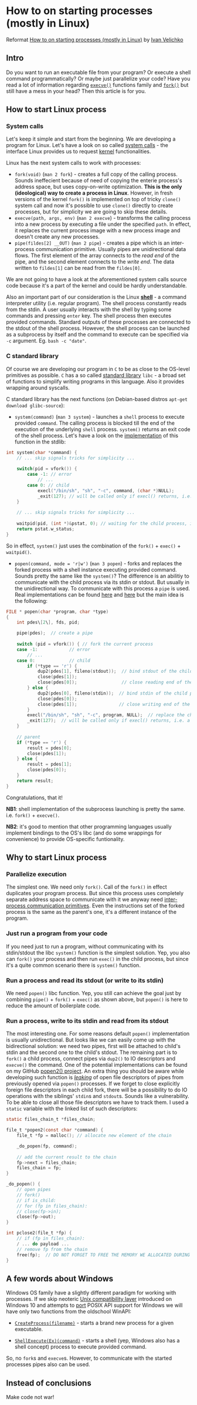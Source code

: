 # How to on starting processes (mostly in Linux)

Reformat [How to on starting processes (mostly in Linux)](https://iximiuz.com/en/posts/how-to-on-processes/) by [Ivan Velichko](https://twitter.com/iximiuz)


## Intro

Do you want to run an executable file from your program? Or execute a shell command programmatically? Or maybe just parallelize your code? Have you read a lot of information regarding [`execve()`](https://en.wikipedia.org/wiki/Exec_(system_call)) functions family and [`fork()`](https://en.wikipedia.org/wiki/Fork_(system_call)) but still have a mess in your head? Then this article is for you.

## How to start Linux process

### System calls

Let's keep it simple and start from the beginning. We are developing a program for Linux. Let's have a look on so called [system calls](https://en.wikipedia.org/wiki/System_call) - the interface Linux provides us to request [kernel](https://en.wikipedia.org/wiki/Linux_kernel) functionalities.

Linux has the next system calls to work with processes:

*   `fork(void)` (`man 2 fork`) - creates a full copy of the calling process. Sounds ineffecient because of need of copying the enterie process's address space, but uses copy-on-write optimization. **This is the only (ideological) way to create a process in Linux**. However, in fresh versions of the kernel `fork()` is implemented on top of tricky `clone()` system call and now it's possible to use `clone()` directly to create processes, but for simplicity we are going to skip these details.
*   `execve(path, args, env)` (`man 2 execve`) - transforms the calling process into a new process by executing a file under the specified `path`. In effect, it replaces the current process image with a new process image and doesn't create any new processes.
*   `pipe(fildes[2] __OUT)` (`man 2 pipe`) - creates a pipe which is an inter-process communication primitive. Usually pipes are unidirectional data flows. The first element of the array connects to the _read end_ of the pipe, and the second element connects to the _write end_. The data written to `fildes[1]` can be read from the `fildes[0]`.

We are not going to have a look at the aforementioned system calls source code because it's a part of the kernel and could be hardly understandable.

Also an important part of our consideration is the Linux [**shell**](https://en.wikipedia.org/wiki/Unix_shell) - a command interpreter utility (i.e. regular program). The shell process constantly reads from the stdin. A user usually interacts with the shell by typing some commands and pressing `enter` key. The shell process then executes provided commands. Standard outputs of these processes are connected to the stdout of the shell process. However, the shell process can be launched as a subprocess by itself and the command to execute can be specified via `-c` argument. Eg. `bash -c "date"`.

### C standard library

Of course we are developing our program in `C` to be as close to the OS-level primitives as possible. `C` has a so called [standard library](https://en.wikipedia.org/wiki/C_standard_library) `libc` - a broad set of functions to simplify writing programs in this language. Also it provides wrapping around syscalls.

C standard library has the next functions (on Debian-based distros `apt-get download glibc-source`):

* `system(command)` (`man 3 system`) - launches a `shell` process to execute provided `command`. The calling process is blocked till the end of the execution of the underlying `shell` process. `system()` returns an exit code of the shell process. Let's have a look on the [implementation](http://www.retro11.de/ouxr/211bsd/usr/src/lib/libc/gen/system.c.html) of this function in the stdlib: 

```c
int system(char *command) { 
    // ... skip signals tricks for simplicity ...
    
    switch(pid = vfork()) { 
        case -1: // error 
            // ... 
        case 0: // child 
            execl("/bin/sh", "sh", "-c", command, (char *)NULL); 
            _exit(127); // will be called only if execl() returns, i.e. a syscall faield.
    }
    
    // ... skip signals tricks for simplicity ...
    
    waitpid(pid, (int *)&pstat, 0); // waiting for the child process, i.e. shell.
    return pstat.w_status;
}
```

So in effect, `system()` just uses the combination of the `fork()` + `exec()` + `waitpid()`.
    
* `popen(command, mode = 'r|w')` (`man 3 popen`) - forks and replaces the forked process with a shell instance executing provided command. Sounds pretty the same like the `system()`? The difference is an abilitiy to communicate with the child process via its stdin or stdout. But usually in the unidirectional way. To communicate with this process a `pipe` is used. Real implementations can be found [here](http://www.retro11.de/ouxr/211bsd/usr/src/lib/libc/gen/popen.c.html) and [here](https://github.com/bminor/glibc/blob/09533208febe923479261a27b7691abef297d604/libio/iopopen.c) but the main idea is the following:
    
```c
FILE * popen(char *program, char *type)
{ 
    int pdes\[2\], fds, pid;

    pipe(pdes);  // create a pipe
    
    switch (pid = vfork()) { // fork the current process
    case -1:            // error
        // ...
    case 0:             // child
        if (*type == 'r') {
            dup2(pdes[1], fileno(stdout));  // bind stdout of the child process to the writing end of the pipe
            close(pdes[1]);
            close(pdes[0]);                 // close reading end of the pipe on the child side
        } else {
            dup2(pdes[0], fileno(stdin));  // bind stdin of the child process to the reading end of the pipe
            close(pdes[0]);
            close(pdes[1]);                // close writing end of the pipe on the child side
        }
        execl("/bin/sh", "sh", "-c", program, NULL);  // replace the child process with the shell running our command
        _exit(127);  // will be called only if execl() returns, i.e. a syscall faield.
    }
    
    // parent
    if (*type == 'r') {
        result = pdes[0];
        close(pdes[1]);
    } else {
        result = pdes[1];
        close(pdes[0]);
    }
    return result;
}
```
    
Congratulations, that it!
    
**NB1**: shell implementation of the subprocess launching is pretty the same. i.e. `fork()` + `execve()`.
    
**NB2**: it's good to mention that other programming languages usually implement bindings to the OS's libc (and do some wrappings for convenience) to provide OS-specific funtionality.
    
## Why to start Linux process
    
### Parallelize execution
    
The simplest one. We need only `fork()`. Call of the `fork()` in effect duplicates your program process. But since this process uses completely separate address space to communicate with it we anyway need [inter-process communication primitives](https://en.wikipedia.org/wiki/Inter-process_communication). Even the instructions set of the forked process is the same as the parent's one, it's a different instance of the program.
    
### Just run a program from your code

If you need just to run a program, without communicating with its stdin/stdout the libc `system()` function is the simplest solution. Yep, you also can `fork()` your process and then run `exec()` in the child process, but since it's a quite common scenario there is `system()` function.
    
### Run a process and read its stdout (or write to its stdin)

We need `popen()` libc function. Yep, you still can achieve the goal just by combining `pipe()` + `fork()` + `exec()` as shown above, but `popen()` is here to reduce the amount of boilerplate code.

### Run a process, write to its stdin and read from its stdout
    
The most interesting one. For some reasons default `popen()` implementation is usually unidirectional. But looks like we can easily come up with the bidirectional solution: we need two pipes, first will be attached to child's stdin and the second one to the child's stdout. The remaining part is to `fork()` a child process, connect pipes via `dup2()` to IO descriptors and `execve()` the command. One of the potential implementations can be found on my GitHub [popen2() project](https://github.com/iximiuz/popen2). An extra thing you should be aware while developing such function is [*leaking*](https://gist.github.com/iximiuz/65c7d2d128c374ef83d885dfef74bed7) of open file descriptors of pipes from previously opened via `popen()` processes. If we forget to close explicitly foreign file descriptors in each child fork, there will be a possibility to do IO operations with the siblings' `stdin`s and `stdout`s. Sounds like a vulnerability. To be able to close all those file descriptors we have to track them. I used a `static` variable with the linked list of such descriptors:
    

```c
static files_chain_t *files_chain;

file_t *popen2(const char *command) { 
    file_t *fp = malloc(); // allocate new element of the chain

    _do_popen(fp, command);
    
    // add the current result to the chain
    fp->next = files_chain;
    files_chain = fp;
}

_do_popen() { 
    // open pipes 
    // fork() 
    // if is_child: 
    // for (fp in files_chain): 
    // close(fp->in); 
    close(fp->out); 
}

int pclose2(file_t *fp) { 
    // if (fp in files_chain): 
    / ... do payload ... 
    // remove fp from the chain
    free(fp);  // DO NOT FORGET TO FREE THE MEMORY WE ALLOCATED DURING popen2() CALL
}
```
    
## A few words about Windows

Windows OS family have a slightly different paradigm for working with processes. If we skip neoteric [Unix compatibility layer](https://en.wikipedia.org/wiki/Windows_Subsystem_for_Linux) introduced on Windows 10 and attempts to [port](http://www.cygwin.com/) POSIX API support for Windows we will have only two functions from the oldschool WinAPI:

- [`CreateProcess(filename)`](https://msdn.microsoft.com/en-us/library/windows/desktop/ms682425(v=vs.85).aspx) - starts a brand new process for a given executable.

- [`ShellExecute(Ex)(command)`](https://msdn.microsoft.com/en-us/library/windows/desktop/bb762153(v=vs.85).aspx) - starts a shell (yep, Windows also has a shell concept) process to execute provided command.
    
So, no `fork`s and `execve`s. However, to communicate with the started processes pipes also can be used.
    
    
## Instead of conclusions

Make code not war!